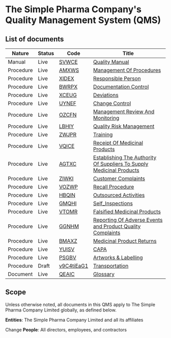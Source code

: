 # The Simple Pharma Company's Quality Management System (QMS)

## List of documents

Nature      | Status  |   Code |   Title
--------    | ----  |-----------|-------
Manual | Live | [SVWCE] | [Quality Manual][SVWCE]
Procedure | Live | [AMXWS] | [Management Of Procedures][AMXWS]
Procedure | Live |[XIDEX] | [Responsible Person][XIDEX]
Procedure | Live |[BWRPX] | [Documentation Control][BWRPX]
Procedure | Live |[XCEUG] | [Deviations][XCEUG]
Procedure | Live |[UYNEF] | [Change Control][UYNEF]
Procedure | Live |[OZCFN] | [Management Review And Monitoring][OZCFN]
Procedure | Live |[LBHIY] | [Quality Risk Management][LBHIY]
Procedure | Live |[ZWJPR] | [Training][ZWJPR]
Procedure | Live |[VQICE] | [Receipt Of Medicinal Products][VQICE]
Procedure | Live |[AGTXC] | [Establishing The Authority Of Suppliers To Supply Medicinal Products][AGTXC]
Procedure | Live |[ZIWKI] | [Customer Complaints][ZIWKI]
Procedure | Live |[VOZWP] | [Recall Procedure][VOZWP]
Procedure | Live |[HBQIN] | [Outsourced Activities][HBQIN]
Procedure | Live |[GMQHI] | [Self_Inspections][GMQHI]
Procedure | Live |[VTOMR] | [Falsified Medicinal Products][VTOMR]
Procedure | Live |[GGNHM] | [Reporting Of Adverse Events and Product Quality Complaints][GGNHM]
Procedure | Live |[BMAXZ] | [Medicinal Product Returns][BMAXZ]
Procedure | Live |[YUISV] | [CAPA][YUISV]
Procedure | Live | [PSGBV] | [Artworks & Labelling][PSGBV]
Procedure | Draft | [v9C4tiEaG1] | [Transportation][v9C4tiEaG1]
Document | Live |[QEAIC] | [Glossary][QEAIC]


## Scope

Unless otherwise noted, all documents in this QMS apply to The Simple Pharma Company Limited globally, as defined below.

**Entities**: The Simple Pharma Company Limited and all its affiliates

Change 
**People**: All directors, employees, and contractors

[GMP Guidelines]: https://ec.europa.eu/health/documents/eudralex/vol-4_en]
[GDP Guidelines]: https://eur-lex.europa.eu/LexUriServ/LexUriServ.do?uri=OJ:C:2013:343:0001:0014:EN:PDF
[GVP Guidelines]: https://www.ema.europa.eu/en/documents/regulatory-procedural-guideline/guideline-good-pharmacovigilance-practices-gvp-module-vi-collection-management-submission-reports_en.pdf
[Directive 2010/84/EU]: https://ec.europa.eu/health/sites/health/files/files/eudralex/vol-1/dir_2010_84/dir_2010_84_en.pdf
[Regulation EU No 1235/2010]: https://eur-lex.europa.eu/legal-content/EN/TXT/?uri=CELEX:32010R1235
[EudraGMDP]: http://eudragmdp.ema.europa.eu
[AMXWS]: procedures/Procedure_GDP_AMXWS_Management_Of_Procedures.md
[XIDEX]: /procedures/Procedure_GDP_XIDEX_Responsible_Person.md
[BWRPX]: /procedures/Procedure_GDP_BWRPX_Documentation_Control.md
[XCEUG]: /procedures/Procedure_GDP_XCEUG_Deviations.md
[UYNEF]: /procedures/Procedure_GDP_UYNEF_Change_Control.md
[OZCFN]: /procedures/Procedure_GDP_OZCFN_Management_Review_And_Monitoring.md
[LBHIY]: /procedures/Procedure_GDP_LBHIY_Quality_Risk_Management.md
[ZWJPR]: /procedures/Procedure_GDP_ZWJPR_Training.md
[VQICE]: /procedures/Procedure_GDP_VQICE_Receipt_Of_Medicinal_Products.md
[AGTXC]: /procedures/Procedure_GDP_AGTXC_Establishing_The_Authority_Of_Suppliers_To_Supply_Medicinal_Products.md
[ZIWKI]: /procedures/Procedure_GDP_ZIWKI_Customer_Complaints.md
[VOZWP]: /procedures/Procedure_GDP_VOZWP_Recall_procedure.md
[HBQIN]: /procedures/Procedure_GDP_HBQIN_Outsourced_Activities.md
[GMQHI]: /procedures/Procedure_GDP_GMQHI_Self_Inspections.md
[VTOMR]: /procedures/Procedure_GDP_VTOMR_Falsified_Medicinal_Products.md
[BMAXZ]: /procedures/Procedure_GDP_BMAXZ_Medicinal_Product_Returns.md
[YUISV]: /procedures/Procedure_GDP_YUISV_CAPA.md
[QEAIC]: /procedures/Document_QEAIC_Glossary.md
[GGNHM]: /procedures/Procedure_GDP_GGNHM_Reporting_Of_Adverse_Events.md
[SVWCE]: /documents/Manual_SVWCE_Quality_Manual.md
[PSGBV]: /procedures/Procedure_GDP_PSGBV_Artwork_&_Labelling.md
[v9C4tiEaG1]: /procedures/Procedure_GDP_v9C4tiEaG1_Transportation.md
